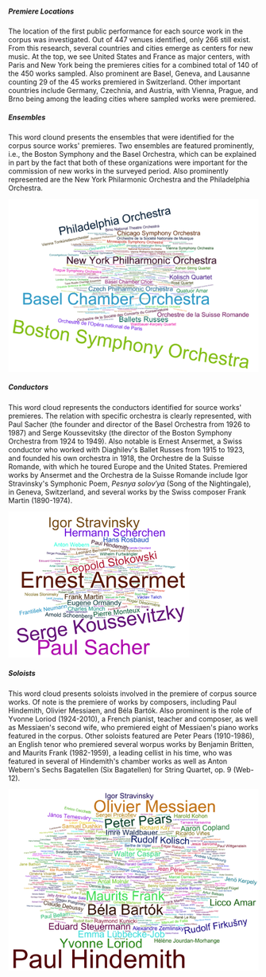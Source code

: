 <script>
// vi: ts=3:nowrap
</script>

<div class="card mb-3">
	<div class="row g-0">
		<div class="col-md-8">
			<div class="card-body">
				<h5 class="category mb-2 card-title">Premiere Locations</h5>
				<p class="card-text">The location of the first public performance for each source work in the corpus was investigated. Out of 447 venues identified, only 266 still exist. From this research, several countries and cities emerge as centers for new music. At the top, we see United States and France as major centers, with Paris and New York being the premieres cities for a combined total of 140 of the 450 works sampled. Also prominent are Basel, Geneva, and Lausanne counting 29 of the 45 works premiered in Switzerland. Other important countries include Germany, Czechnia, and Austria, with Vienna, Prague, and Brno being among the leading cities where sampled works were premiered.</p>
			</div>
		</div>
		<div class="col-md-10">
			<div id="country-city-table"></div>
			<!-- img src="Premieres_Location_list.png" class="img-fluid rounded-start" alt="Premieres Location" -->
		</div>
	</div>
</div>

<div class="card mb-3">
	<div class="row g-0">
		<div class="col-md-6">
			<div class="card-body">
				<h5 class="category mb-2 card-title">Ensembles</h5>
				<p class="card-text">This word clound presents the ensembles that were identified for the corpus source works' premieres. Two ensembles are featured prominently, i.e., the Boston Symphony and the Basel Orchestra, which can be explained in part by the fact that both of these organizations were important for the commission of new works in the surveyed period. Also prominently represented are the New York Philarmonic Orchestra and the Philadelphia Orchestra.</p>
			</div>
		</div>
		<div class="col-md-6">
			<img src="Ensembles_cloud.png" class="img-fluid rounded-start" alt="Ensembles">
		</div>
	</div>
</div>

<div class="card mb-3">
	<div class="row g-0">
		<div class="col-md-6">
			<div class="card-body">
				<h5 class="category mb-2 card-title">Conductors</h5>
				<p class="card-text">This word cloud represents the conductors identified for source works' premieres. The relation with specific orchestra is clearly represented, with Paul Sacher (the founder and director of the Basel Orchestra from 1926 to 1987) and Serge Koussevitsky (the director of the Boston Symphony Orchestra from 1924 to 1949). Also notable is Ernest Ansermet, a Swiss conductor who worked with Diaghilev's Ballet Russes from 1915 to 1923, and founded his own orchestra in 1918, the Orchestre de la Suisse Romande, with which he toured Europe and the United States. Premiered works by Ansermet and the Orchestra de la Suisse Romande include Igor Stravinsky's Symphonic Poem, <i>Pesnya solov′ya</i> (Song of the Nightingale), in Geneva, Switzerland, and several works by the Swiss composer Frank Martin (1890-1974).</p>
			</div>
		</div>
		<div class="col-md-6">
			<img src="Conductors_cloud.png" class="img-fluid rounded-start" alt="Conductors">
		</div>
	</div>
</div>

<div class="card mb-3">
	<div class="row g-0">
		<div class="col-md-6">
			<div class="card-body">
				<h5 class="category mb-2 card-title">Soloists</h5>
				<p class="card-text">This word cloud presents soloists involved in the premiere of corpus source works. Of note is the premiere of works by composers, including Paul Hindemith, Olivier Messiaen, and Béla Bartók. Also prominent is the role of Yvonne Loriod (1924-2010), a French pianist, teacher and composer, as well as Messiaen's second wife, who premiered eight of Messiaen's piano works featured in the corpus. Other soloists featured are Peter Pears (1910-1986), an English tenor who premiered several worpus works by Benjamin Britten, and Maurits Frank (1982-1959), a leading cellist in his time, who was featured in several of Hindemith's chamber works as well as Anton Webern's Sechs Bagatellen (Six Bagatellen) for String Quartet, op. 9 (Web-12).</p>
			</div>
		</div>
		<div class="col-md-6">
			<img src="Soloists_cloud.png" class="img-fluid rounded-start" alt="Soloists">
		</div>
	</div>
</div>



